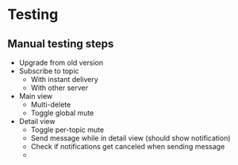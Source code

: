 # Testing

## Manual testing steps

* Upgrade from old version
* Subscribe to topic
  * With instant delivery
  * With other server
* Main view
  * Multi-delete 
  * Toggle global mute
* Detail view
  * Toggle per-topic mute
  * Send message while in detail view (should show notification)
  * Check if notifications get canceled when sending message
  * 
    
